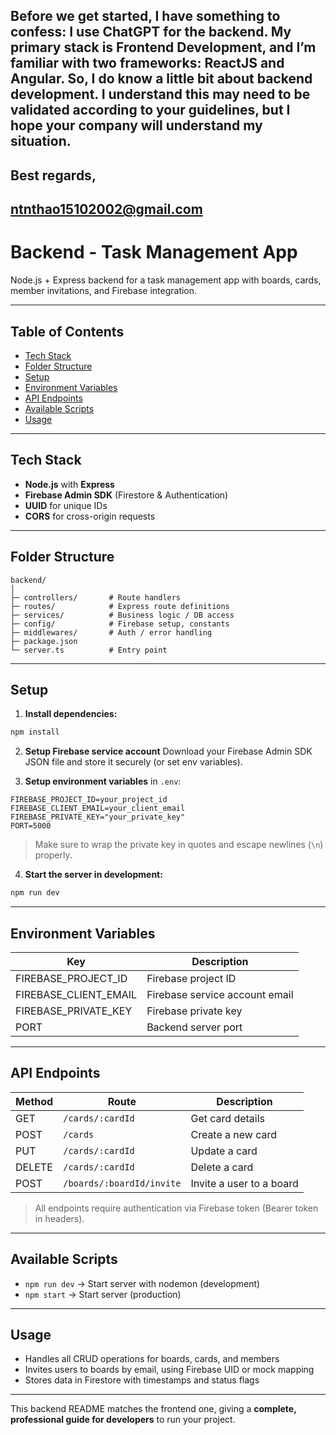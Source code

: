 ## Before we get started, I have something to confess: I use ChatGPT for the backend. My primary stack is Frontend Development, and I’m familiar with two frameworks: ReactJS and Angular. So, I do know a little bit about backend development. I understand this may need to be validated according to your guidelines, but I hope your company will understand my situation.
## Best regards,
## ntnthao15102002@gmail.com

# Backend - Task Management App

Node.js + Express backend for a task management app with boards, cards, member invitations, and Firebase integration.

---

## Table of Contents

- [Tech Stack](#tech-stack)
- [Folder Structure](#folder-structure)
- [Setup](#setup)
- [Environment Variables](#environment-variables)
- [API Endpoints](#api-endpoints)
- [Available Scripts](#available-scripts)
- [Usage](#usage)

---

## Tech Stack

- **Node.js** with **Express**
- **Firebase Admin SDK** (Firestore & Authentication)
- **UUID** for unique IDs
- **CORS** for cross-origin requests

---

## Folder Structure

```
backend/
│
├─ controllers/       # Route handlers
├─ routes/            # Express route definitions
├─ services/          # Business logic / DB access
├─ config/            # Firebase setup, constants
├─ middlewares/       # Auth / error handling
├─ package.json
└─ server.ts          # Entry point
```

---

## Setup

1. **Install dependencies:**

```bash
npm install
```

2. **Setup Firebase service account**
   Download your Firebase Admin SDK JSON file and store it securely (or set env variables).

3. **Setup environment variables** in `.env`:

```
FIREBASE_PROJECT_ID=your_project_id
FIREBASE_CLIENT_EMAIL=your_client_email
FIREBASE_PRIVATE_KEY="your_private_key"
PORT=5000
```

> Make sure to wrap the private key in quotes and escape newlines (`\n`) properly.

4. **Start the server in development:**

```bash
npm run dev
```

---

## Environment Variables

| Key                   | Description                    |
| --------------------- | ------------------------------ |
| FIREBASE_PROJECT_ID   | Firebase project ID            |
| FIREBASE_CLIENT_EMAIL | Firebase service account email |
| FIREBASE_PRIVATE_KEY  | Firebase private key           |
| PORT                  | Backend server port            |

---

## API Endpoints

| Method | Route                     | Description              |
| ------ | ------------------------- | ------------------------ |
| GET    | `/cards/:cardId`          | Get card details         |
| POST   | `/cards`                  | Create a new card        |
| PUT    | `/cards/:cardId`          | Update a card            |
| DELETE | `/cards/:cardId`          | Delete a card            |
| POST   | `/boards/:boardId/invite` | Invite a user to a board |

> All endpoints require authentication via Firebase token (Bearer token in headers).

---

## Available Scripts

- `npm run dev` → Start server with nodemon (development)
- `npm start` → Start server (production)

---

## Usage

- Handles all CRUD operations for boards, cards, and members
- Invites users to boards by email, using Firebase UID or mock mapping
- Stores data in Firestore with timestamps and status flags

---

This backend README matches the frontend one, giving a **complete, professional guide for developers** to run your project.
